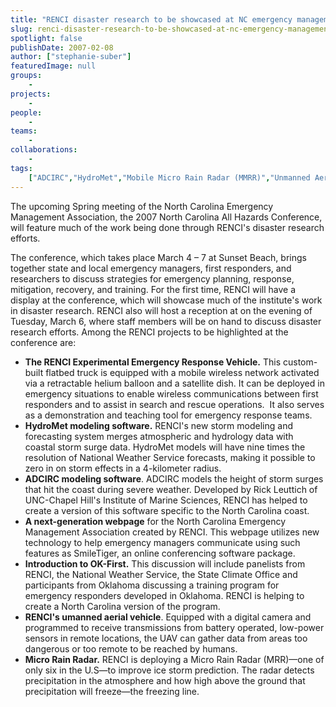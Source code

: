 ```yaml
---
title: "RENCI disaster research to be showcased at NC emergency management meeting"
slug: renci-disaster-research-to-be-showcased-at-nc-emergency-management-meeting
spotlight: false
publishDate: 2007-02-08
author: ["stephanie-suber"]
featuredImage: null
groups:
    - 
projects:
    - 
people:
    - 
teams: 
    - 
collaborations:
    - 
tags:
    ["ADCIRC","HydroMet","Mobile Micro Rain Radar (MMRR)","Unmanned Aerial Vehicle (UAV)"]
---
```

The upcoming Spring meeting of the North Carolina Emergency Management Association, the 2007 North Carolina All Hazards Conference, will feature much of the work being done through RENCI's disaster research efforts.



The conference, which takes place March 4 – 7 at Sunset Beach, brings together state and local emergency managers, first responders, and researchers to discuss strategies for emergency planning, response, mitigation, recovery, and training. For the first time, RENCI will have a display at the conference, which will showcase much of the institute's work in disaster research. RENCI also will host a reception at on the evening of Tuesday, March 6, where staff members will be on hand to discuss disaster research efforts. Among the RENCI projects to be highlighted at the conference are:
<ul>
	<li><strong>The RENCI Experimental Emergency Response Vehicle.</strong> This custom-built flatbed truck is equipped with a mobile wireless network activated via a retractable helium balloon and a satellite dish. It can be deployed in emergency situations to enable wireless communications between first responders and to assist in search and rescue operations.  It also serves as a demonstration and teaching tool for emergency response teams.</li>
	<li><strong>HydroMet modeling software.</strong> RENCI's new storm modeling and forecasting system merges atmospheric and hydrology data with coastal storm surge data. HydroMet models will have nine times the resolution of National Weather Service forecasts, making it possible to zero in on storm effects in a 4-kilometer radius.</li>
	<li><strong>ADCIRC modeling software</strong>. ADCIRC models the height of storm surges that hit the coast during severe weather. Developed by Rick Leuttich of UNC-Chapel Hill's Institute of Marine Sciences, RENCI has helped to create a version of this software specific to the North Carolina coast.</li>
	<li><strong>A next-generation webpage</strong> for the North Carolina Emergency Management Association created by RENCI. This webpage utilizes new technology to help emergency managers communicate using such features as SmileTiger, an online conferencing software package.</li>
	<li><strong>Introduction to OK-First.</strong> This discussion will include panelists from RENCI, the National Weather Service, the State Climate Office and participants from Oklahoma discussing a training program for emergency responders developed in Oklahoma. RENCI is helping to create a North Carolina version of the program.</li>
	<li><strong>RENCI's umanned aerial vehicle</strong>. Equipped with a digital camera and programmed to receive transmissions from battery operated, low-power sensors in remote locations, the UAV can gather data from areas too dangerous or too remote to be reached by humans.</li>
	<li><strong>Micro Rain Radar.</strong> RENCI is deploying a Micro Rain Radar (MRR)—one of only six in the U.S—to improve ice storm prediction. The radar detects precipitation in the atmosphere and how high above the ground that precipitation will freeze—the freezing line.</li>
</ul>
